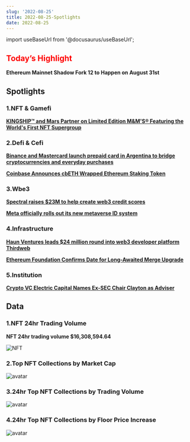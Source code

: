 ```yaml
---
slug: '2022-08-25'
title: 2022-08-25-Spotlights
date: 2022-08-25
---
```

import useBaseUrl from '@docusaurus/useBaseUrl';

## <font color='red'>Today’s Highlight</font> 
**Ethereum Mainnet Shadow Fork 12 to Happen on August 31st**


## Spotlights


### 1.NFT & Gamefi

[**KINGSHIP™ and Mars Partner on Limited Edition M&M'S® Featuring the World's First NFT Supergroup**](https://www.prnewswire.com/news-releases/kingship-and-mars-partner-on-limited-edition-mms-featuring-the-worlds-first-nft-supergroup-301611387.html)




### 2.Defi & Cefi

[**Binance and Mastercard launch prepaid card in Argentina to bridge cryptocurrencies and everyday purchases**](https://www.mastercard.com/news/latin-america/en/newsroom/press-releases/pr-en/2022/august/binance-and-mastercard-launch-prepaid-card-in-argentina-to-bridge-cryptocurrencies-and-everyday-purchases/)


[**Coinbase Announces cbETH Wrapped Ethereum Staking Token**](https://decrypt.co/108180/coinbase-announces-cbeth-wrapped-ethereum-staking-token)




### 3.Wbe3

[**Spectral raises $23M to help create web3 credit scores**]( https://techcrunch.com/2022/08/24/spectral-raises-23m-to-help-create-web3-credit-scores/?tpcc=tcplustwitter)


[**Meta officially rolls out its new metaverse ID system**](https://www.oculus.com/blog/getting-started-with-meta-accounts/)




### 4.Infrastructure

[**Haun Ventures leads $24 million round into web3 developer platform Thirdweb**](https://www.theblock.co/post/165447/haun-ventures-leads-24-million-round-into-web3-developer-platform-thirdweb)


[**Ethereum Foundation Confirms Date for Long-Awaited Merge Upgrade**](https://blog.ethereum.org/2022/08/24/mainnet-merge-announcement/)




### 5.Institution

[**Crypto VC Electric Capital Names Ex-SEC Chair Clayton as Adviser**](https://news.bloomberglaw.com/banking-law/crypto-vc-electric-capital-names-ex-sec-chair-clayton-as-adviser)




## Data


### 1.NFT 24hr Trading Volume

**NFT 24hr trading volume $16,308,594.64**

![NFT](https://www.notion.so/image/https%3A%2F%2Fs3-us-west-2.amazonaws.com%2Fsecure.notion-static.com%2F1b4e9b21-9635-47d4-add9-95312464db2b%2FUntitled.png?table=block&id=2092ce18-bdd8-4853-aa1a-b679dc23a202&spaceId=41114628-025a-49e8-b106-29a10cf50898&width=2000&userId=45751792-88bf-4e22-94dd-e59ac363f1e2&cache=v2)



### 2.Top NFT Collections by Market Cap

![avatar](https://www.notion.so/image/https%3A%2F%2Fs3-us-west-2.amazonaws.com%2Fsecure.notion-static.com%2F6ec4ca91-1e05-482b-b274-810b5098c263%2FUntitled.png?table=block&id=02724aa7-0ad4-46d9-b2bd-6f4a71cf4274&spaceId=41114628-025a-49e8-b106-29a10cf50898&width=2000&userId=45751792-88bf-4e22-94dd-e59ac363f1e2&cache=v2)



### 3.24hr Top NFT Collections by Trading Volume

![avatar](https://www.notion.so/image/https%3A%2F%2Fs3-us-west-2.amazonaws.com%2Fsecure.notion-static.com%2F0e874c92-78d6-496f-bcf0-a6b4f6bfe80f%2FUntitled.png?table=block&id=8ca3233d-4fce-406e-81da-b3beafd701ae&spaceId=41114628-025a-49e8-b106-29a10cf50898&width=2000&userId=45751792-88bf-4e22-94dd-e59ac363f1e2&cache=v2)



### 4.24hr Top NFT Collections by Floor Price Increase

![avatar](https://www.notion.so/image/https%3A%2F%2Fs3-us-west-2.amazonaws.com%2Fsecure.notion-static.com%2F64a71343-905f-405d-9c0e-900b3b39b665%2FUntitled.png?table=block&id=c98d7b34-2938-4bb6-9586-0015de66f226&spaceId=41114628-025a-49e8-b106-29a10cf50898&width=2000&userId=45751792-88bf-4e22-94dd-e59ac363f1e2&cache=v2)